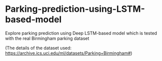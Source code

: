 # Parking-prediction-using-LSTM-based-model
Explore parking prediction using Deep LSTM-based model which is tested with the real Birmingham parking dataset

(The details of the dataset used: https://archive.ics.uci.edu/ml/datasets/Parking+Birmingham#)
